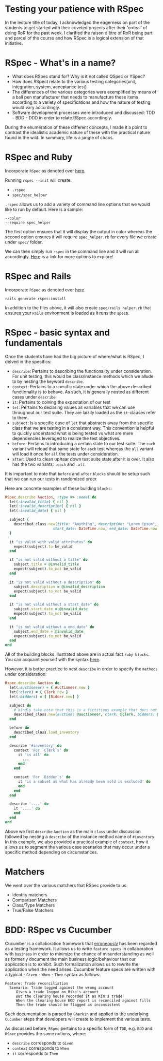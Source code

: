 # Testing your patience with RSpec

In the lecture title of today, I acknowledged the eagerness on part of the students to get started
with their coveted projects after their 'ordeal' of doing RoR for the past
week. I clarified the raison d'être of RoR being part and parcel of the course and
how RSpec is a logical extension of that initiative.

# RSpec - What's in a name?

* What does RSpec stand for? Why is it not called QSpec or YSpec?
* How does RSpect relate to the various testing categories(unit,
  integration, system, acceptance test)
* The differences of the various categories were exemplified by means of a
  ball pen manufacturer that needs to manufacture these items according to
  a variety of specifications and how the nature of testing would vary accordingly.
* Software development processes were introduced and discussed:
  TDD - BDD - DDD in order to relate RSpec accordingly.

During the enumeration of these different concepts, I made it a point to
contrast the idealistic academic nature of these with the practical nature
found in the wild. In summary, life is a jungle of chaos.

# RSpec and Ruby
Incorporate `RSpec` as denoted over
[here](https://github.com/rspec/rspec).

Running `rspec --init` will create:
* `.rspec`
* `spec/spec_helper`

`.rspec` allows us to add a variety of command line options that we would
like to run by default. Here is a sample:
```
--color
--require spec_helper
```

The first option ensures that it will display the output in color whereas
the second option ensures it will require `spec_helper.rb` for every file we
create under `spec/` folder.

We can then simply run `rspec` in the command line and it will run all
accordingly.
[Here](https://relishapp.com/rspec/rspec-core/docs/command-line) is a link
for more options to explore!

# RSpec and Rails
Incorporate `RSpec` as denoted over
[here](https://github.com/rspec/rspec-rails).

`rails generate rspec:install`

In addition to the files above, it will also create `spec/rails_helper.rb` that 
ensures your `Rails` environment is loaded as it runs the `spec`s.

# RSpec - basic syntax and fundamentals

Once the students have had the big picture of where/what is RSpec, I delved
in the specifics:

* `describe`: Pertains to describing the functionality under consideration.
  For unit testing, this would be class/instance methods which we allude to
  by nesting the keyword `describe`.
* `context`: Pertains to a specific state under which the above described
  functionality is to behave. As such, it is generally nested as different
  cases under `describe`
* `it`: Pertains to coining the expectation of our test
* `let`: Pertains to declaring values as variables that we can use
  throughout our test suite. They are laizily loaded as the `it`-clauses
  refer to them.
* `subject`: Is a specific case of `let` that abstracts away from the specific class that we are
  testing in a consistent way. This convention is helpful to quickly
  understand what is being tested vs what are mere dependencies leveraged
  to realize the test objectives.
* `before`: Pertains to introducing a certain state to our test suite.
  The `each` variant will reload that same state for `each` test whereas
  the `all` variant will load it once for `all` the tests under
  consideration.
* `after`: Used to clean up/tear down test suite state after it is over. It
  also has the two variants: `:each` and `:all`.

It is important to note that `before` and `after` `blocks` should be setup
such that we can run our tests in randomized order.

Here are concrete examples of these building `blocks`:

```ruby
RSpec.describe Auction, :type => :model do
  let(:invalid_title) { nil }
  let(:invalid_description) { nil }
  let(:invalid_date) { nil }

  subject {
    described_class.new(title: "Anything", description: "Lorem ipsum",
                      start_date: DateTime.now, end_date: DateTime.now + 1.week)
  }

  it "is valid with valid attributes" do
    expect(subject).to be_valid
  end

  it "is not valid without a title" do
    subject.title = @invalid_title
    expect(subject).to_not be_valid
  end

  it "is not valid without a description" do
    subject.description = @invalid_description
    expect(subject).to_not be_valid
  end

  it "is not valid without a start_date" do
    subject.start_date = @invalid_date
    expect(subject).to_not be_valid
  end

  it "is not valid without a end_date" do
    subject.end_date = @invalid_date
    expect(subject).to_not be_valid
  end
end
```

All of the building blocks illustrated above are in actual fact `ruby
blocks`. You can acquaint yourself with the syntax [here](https://mixandgo.com/learn/mastering-ruby-blocks-in-less-than-5-minutes).

However, it is better practice to nest `describe` in order to specify the
`methods` under consideration:

```ruby
Rspec.describe Auction do
  let(:auctioneer) = { Auctioneer.new }
  let(:clerk) = { Clerk.new }
  let(:bidders) = { [Bidder.new] }

  subject do
    # kindly take note that this is a fictitious example that does not correspond with the current code base as `Auction` model has different attributes over here
    described_class.new(auction: @auctioneer, clerk: @clerk, bidders: @bidders)
  end

  before do
    described_class.load_inventory
  end

  describe '#inventory' do
    context 'For `Clerk`s' do
      it 'is all' do
        ...
      end
    end

    context 'For `Bidder`s' do
      it 'is a subset as what has already been sold is excluded' do
      end
    end
  end

  describe '....' do
    it '....' do
    end
  end
end
```

Above we first `describe` `Auction` as the main `class` under discussion
followed by nesting a `describe` of the instance method name of
`#inventory`. In this example, we also provided a practical example of
`context`, how it allows us to segment the various case scenarios that may
occur under a specific method depending on circumstances.

# Matchers
We went over the various matchers that RSpec provide to us:

* Identity matchers
* Comparison Matchers
* Class/Type Matchers
* True/False Matchers

# BDD: RSpec vs Cucumber
Cucumber is a collaboration framework that [erroneously](https://cucumber.io/blog/the-worlds-most-misunderstood-collaboration-tool/) has been regarded as
a testing framework. It allows us to write `feature specs` in collaboration with
`business` in order to minimize the chance of misunderstanding as well as
formerly document the main business logic/behaviour that our application is
to exhibit. Such formalization allows us to rewrite the application when
the need arises. Cucumber feature specs are written with a typical -
`Given` - `When` - `Then` syntax as follows:

```cucumber
Feature: Trade reconciliation
  Scenario: Trade logged against the wrong account
     Given a trade logged on Mike's account
     But the clearing house recorded it as Kim's trade
     When the clearing house EOD report is reconciled against fills
     Then the trade should be flagged as inconsistent
```

Such documentation is parsed by `Gherkin` and applied to the underlying
`Cucumber` steps that developers will create to implement the various tests.

As discussed before, `RSpec` pertains to a specific form of `TDD`, e.g.
`BDD` and `RSpec` provides the same notions, where:

* `describe` corresponds to `Given`
* `context` corresponds to `When`
* `it` corresponds to `Then`
